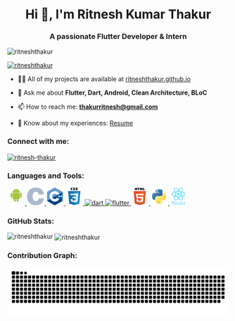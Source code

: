 <h1 align="center">Hi 👋, I'm Ritnesh Kumar Thakur</h1>
<h3 align="center">A passionate Flutter Developer & Intern</h3>

<p align="left"> <img src="https://komarev.com/ghpvc/?username=ritneshthakur&label=Profile%20views&color=0e75b6&style=flat" alt="ritneshthakur" /> </p>

<p align="left"> <a href="https://github.com/ryo-ma/github-profile-trophy"><img src="https://github-profile-trophy.vercel.app/?username=ritneshthakur" alt="ritneshthakur" /></a> </p>

- 👨‍💻 All of my projects are available at [ritneshthakur.github.io](https://ritneshthakur.github.io)

- 💬 Ask me about **Flutter, Dart, Android, Clean Architecture, BLoC**

- 📫 How to reach me: **thakurritnesh@gmail.com**

- 📄 Know about my experiences: [Resume](https://drive.google.com/file/d/1u0FuJq-yQ7nmlGutqnRz6B_gg-WCf8U5/view?usp=drivesdk)

<h3 align="left">Connect with me:</h3>
<p align="left">
  <a href="https://linkedin.com/in/ritnesh-thakur" target="blank">
    <img align="center" src="https://raw.githubusercontent.com/rahuldkjain/github-profile-readme-generator/master/src/images/icons/Social/linked-in-alt.svg" alt="ritnesh-thakur" height="30" width="40" />
  </a>
</p>

<h3 align="left">Languages and Tools:</h3>
<p align="left">
  <a href="https://developer.android.com" target="_blank" rel="noreferrer">
    <img src="https://raw.githubusercontent.com/devicons/devicon/master/icons/android/android-original-wordmark.svg" alt="android" width="40" height="40"/>
  </a>
  <a href="https://www.cprogramming.com/" target="_blank" rel="noreferrer">
    <img src="https://raw.githubusercontent.com/devicons/devicon/master/icons/c/c-original.svg" alt="c" width="40" height="40"/>
  </a>
  <a href="https://www.w3schools.com/cpp/" target="_blank" rel="noreferrer">
    <img src="https://raw.githubusercontent.com/devicons/devicon/master/icons/cplusplus/cplusplus-original.svg" alt="cplusplus" width="40" height="40"/>
  </a>
  <a href="https://www.w3schools.com/css/" target="_blank" rel="noreferrer">
    <img src="https://raw.githubusercontent.com/devicons/devicon/master/icons/css3/css3-original-wordmark.svg" alt="css3" width="40" height="40"/>
  </a>
  <a href="https://dart.dev" target="_blank" rel="noreferrer">
    <img src="https://www.vectorlogo.zone/logos/dartlang/dartlang-icon.svg" alt="dart" width="40" height="40"/>
  </a>
  <a href="https://flutter.dev" target="_blank" rel="noreferrer">
    <img src="https://www.vectorlogo.zone/logos/flutterio/flutterio-icon.svg" alt="flutter" width="40" height="40"/>
  </a>
  <a href="https://www.w3.org/html/" target="_blank" rel="noreferrer">
    <img src="https://raw.githubusercontent.com/devicons/devicon/master/icons/html5/html5-original-wordmark.svg" alt="html5" width="40" height="40"/>
  </a>
  <a href="https://python.org" target="_blank" rel="noreferrer">
    <img src="https://raw.githubusercontent.com/devicons/devicon/master/icons/python/python-original.svg" alt="python" width="40" height="40"/>
  </a>
  <a href="https://reactjs.org/" target="_blank" rel="noreferrer">
    <img src="https://raw.githubusercontent.com/devicons/devicon/master/icons/react/react-original-wordmark.svg" alt="react" width="40" height="40"/>
  </a>
</p>

<h3 align="left">GitHub Stats:</h3>
<p>
  <img align="left" src="https://github-readme-stats.vercel.app/api/top-langs?username=ritneshthakur&show_icons=true&locale=en&layout=compact" alt="ritneshthakur" />
</p>

<p>
  &nbsp;<img align="center" src="https://github-readme-stats.vercel.app/api?username=ritneshthakur&show_icons=true&locale=en" alt="ritneshthakur" />
</p>

<!-- 🐍 GitHub Contributions Snake Animation -->
<h3 align="left">Contribution Graph:</h3>
<p align="center">
  <img src="https://github.com/Platane/snk/raw/output/github-contribution-grid-snake.svg" alt="GitHub contributions snake" />
</p>
